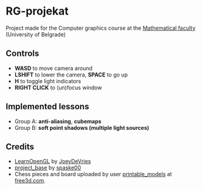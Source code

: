 # RG-projekat
Project made for the Computer graphics course at the [Mathematical faculty](http://www.matf.bg.ac.rs/) (University of Belgrade)

## Controls
- **WASD** to move camera around
- **LSHIFT** to lower the camera, **SPACE** to go up
- **H** to toggle light indicators
- **RIGHT CLICK** to (un)focus window

## Implemented lessons
- Group A: **anti-aliasing**, **cubemaps**
- Group B: **soft point shadows (multiple light sources)**

## Credits
- [LearnOpenGL](https://github.com/JoeyDeVries/LearnOpenGL) by
    [JoeyDeVries](https://github.com/JoeyDeVries/)
- [project_base](https://github.com/matf-racunarska-grafika/project_base/) by
    [spaske00](https://github.com/spaske00)
- Chess pieces and board uploaded by user 
    [printable_models](https://free3d.com/user/printable_models) at 
    [free3d.com](https://free3d.com/).

